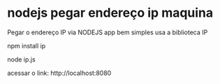 # nodejs pegar endereço ip maquina
Pegar o endereço IP via NODEJS app bem simples usa a biblioteca IP

npm install ip

node ip.js

acessar o link: http://localhost:8080
